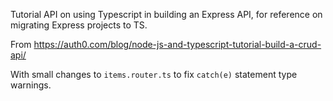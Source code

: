 Tutorial API on using Typescript in building an Express API, for reference on migrating Express projects to TS.

From https://auth0.com/blog/node-js-and-typescript-tutorial-build-a-crud-api/

With small changes to `items.router.ts` to fix `catch(e)` statement type warnings.